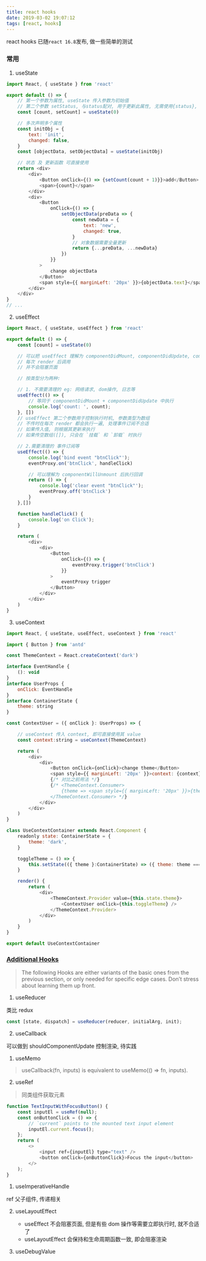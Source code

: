 ```yaml
---
title: react hooks
date: 2019-03-02 19:07:12
tags: [react, hooks]
---
```


react hooks 已随`react 16.8`发布, 做一些简单的测试

### 常用

1. useState

```js
import React, { useState } from 'react'

export default () => {
    // 第一个参数为属性, useState 传入参数为初始值
    // 第二个参数 setStatus, 与status配对, 用于更新此属性, 无需使用{status}, 只需要传输更新的值
    const [count, setCount] = useState(0)

    // 多次声明多个属性
    const initObj = {
        text: 'init',
        changed: false,
    }
    const [objectData, setObjectData] = useState(initObj)

    // 状态 及 更新函数 可直接使用
    return <div>
        <div>
            <Button onClick={() => {setCount(count + 1)}}>add</Button>
            <span>{count}</span>
        </div>
        <div>
            <Button
                onClick={() => {
                    setObjectData(preData => {
                        const newData = {
                            text: 'new',
                            changed: true,
                        }
                        // 对象数据需要全量更新
                        return {...preData, ...newData}
                    })
                }}
            >
                change objectData
            </Button>
            <span style={{ marginLeft: '20px' }}>{objectData.text}</span>
        </div>
    </div>
}
// ...
```

2. useEffect

```js
import React, { useState, useEffect } from 'react'

export default () => {
    const [count] = useState(0)

    // 可以把 useEffect 理解为 componentDidMount, componentDidUpdate, componentWillUnmount 的整合.
    // 每次 render 后调用
    // 并不会阻塞页面

    // 按类型分为两种:

    // 1. 不需要清理的 eg: 网络请求, dom操作, 日志等
    useEffect(() => {
        // 等同于 componentDidMount + componentDidUpdate 中执行
        console.log('count: ', count);
    }, [])
    // useEffect 第二个参数用于控制执行时机, 参数类型为数组
    // 不传时在每次 render 都会执行一遍, 处理事件订阅不合适
    // 如果传入值, 则根据其更新来执行
    // 如果传空数组([]), 只会在 `挂载` 和 `卸载` 时执行

    // 2.需要清理的 事件订阅等
    useEffect(() => {
        console.log('bind event "btnClick"');
        eventProxy.on('btnClick', handleClick)

        // 可以理解为 componentWillUnmount 后执行回调
        return () => {
            console.log('clear event "btnClick"');
            eventProxy.off('btnClick')
        }
    },[])

    function handleClick() {
        console.log('on Click');
    }

    return (
        <div>
            <div>
                <Button
                    onClick={() => {
                        eventProxy.trigger('btnClick')
                    }}
                >
                    eventProxy trigger
                </Button>
            </div>
        </div>
    )
}
```

3. useContext

```js
import React, { useState, useEffect, useContext } from 'react'

import { Button } from 'antd'

const ThemeContext = React.createContext('dark')

interface EventHandle {
    (): void
}
interface UserProps {
    onClick: EventHandle
}
interface ContainerState {
    theme: string
}

const ContextUser = ({ onClick }: UserProps) => {

    // useContext 传入 context, 即可直接使用其 value
    const context:string = useContext(ThemeContext)

    return (
        <div>
            <div>
                <Button onClick={onClick}>change theme</Button>
                <span style={{ marginLeft: '20px' }}>context: {context}</span>
                {/* 对比之前用法 */}
                {/* <ThemeContext.Consumer>
                    {theme => <span style={{ marginLeft: '20px' }}>{theme}</span>}
                </ThemeContext.Consumer> */}
            </div>
        </div>
    )
}

class UseContextContainer extends React.Component {
    readonly state: ContainerState = {
        theme: 'dark',
    }

    toggleTheme = () => {
        this.setState(({ theme }:ContainerState) => ({ theme: theme === 'dark' ? 'light' : 'dark' }))
    }

    render() {
        return (
            <div>
                <ThemeContext.Provider value={this.state.theme}>
                    <ContextUser onClick={this.toggleTheme} />
                </ThemeContext.Provider>
            </div>
        )
    }
}

export default UseContextContainer
```

### [Additional Hooks](https://reactjs.org/docs/hooks-reference.html#additional-hooks)

> The following Hooks are either variants of the basic ones from the previous section, or only needed for specific edge cases. Don’t stress about learning them up front.

1. useReducer

类比 redux
```js
const [state, dispatch] = useReducer(reducer, initialArg, init);
```

2. useCallback

可以做到 shouldComponentUpdate 控制渲染, 待实践

1. useMemo

> useCallback(fn, inputs) is equivalent to useMemo(() => fn, inputs).

2. useRef

> 同类组件获取元素

```js 官网示例
function TextInputWithFocusButton() {
    const inputEl = useRef(null);
    const onButtonClick = () => {
        // `current` points to the mounted text input element
        inputEl.current.focus();
    };
    return (
        <>
            <input ref={inputEl} type="text" />
            <button onClick={onButtonClick}>Focus the input</button>
        </>
    );
}
```

1. useImperativeHandle

ref 父子组件, 传递相关

2. useLayoutEffect

    - useEffect 不会阻塞页面, 但是有些 dom 操作等需要立即执行时, 就不合适了
    - useLayoutEffect 会保持和生命周期函数一致, 即会阻塞渲染

3. useDebugValue




